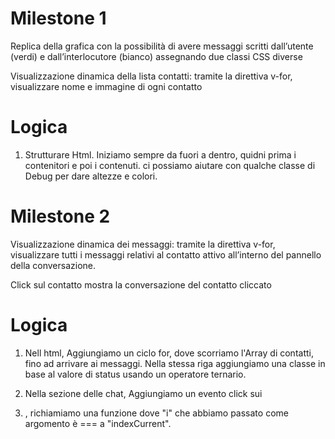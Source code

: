 # Milestone 1

Replica della grafica con la possibilità di avere messaggi scritti dall’utente (verdi) e dall’interlocutore (bianco) assegnando due classi CSS diverse

Visualizzazione dinamica della lista contatti: tramite la direttiva v-for, visualizzare nome e immagine di ogni contatto

# Logica

1. Strutturare Html. Iniziamo sempre da fuori a dentro, quidni prima i contenitori e poi i contenuti. ci possiamo aiutare con qualche classe di Debug per dare altezze e colori.


# Milestone 2
Visualizzazione dinamica dei messaggi: tramite la direttiva v-for, visualizzare tutti i messaggi relativi al contatto attivo all’interno del pannello della conversazione.

Click sul contatto mostra la conversazione del contatto cliccato

# Logica

1. Nell html, Aggiungiamo un ciclo for, dove scorriamo l'Array di contatti, fino ad arrivare ai messaggi. Nella stessa riga aggiungiamo una classe in base al valore di status usando un operatore ternario.

2. Nella sezione delle chat, Aggiungiamo un evento click sui <li>, richiamiamo una funzione  dove "i" che abbiamo passato come argomento è === a "indexCurrent".
